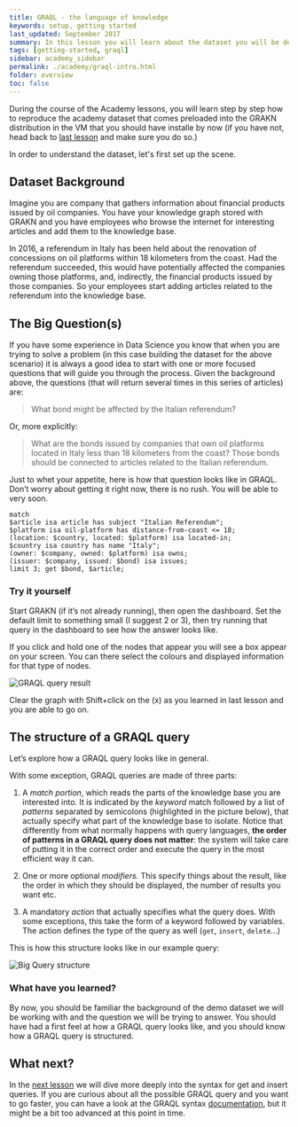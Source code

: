 ```yaml
---
title: GRAQL - the language of knowledge
keywords: setup, getting started
last_updated: September 2017
summary: In this lesson you will learn about the dataset you will be dealing with in the Academy and will get a first taste of the GRAQL language
tags: [getting-started, graql]
sidebar: academy_sidebar
permalink: ./academy/graql-intro.html
folder: overview
toc: false
---
```


During the course of the Academy lessons, you will learn step by step how to reproduce the academy dataset that comes preloaded into the GRAKN distribution in the VM that you should have installe by now (if you have not, head back to [last lesson](/academy/setup.html) and make sure you do so.)

In order to understand the dataset, let's first set up the scene.


## Dataset Background

Imagine you are company that gathers information about financial products issued by oil companies. You have your knowledge graph stored with GRAKN and you have employees who browse the internet for interesting articles and add them to the knowledge base.

In 2016, a referendum in Italy has been held about the renovation of concessions on oil platforms within 18 kilometers from the coast. Had the referendum succeeded, this would have potentially affected the companies owning those platforms, and, indirectly, the financial products issued by those companies. So your employees start adding articles related to the referendum into the knowledge base.


## The Big Question(s)

If you have some experience in Data Science you know that when you are trying to solve a problem (in this case building the dataset for the above scenario) it is always a good idea to start with one or more focused questions that will guide you through the process. Given the background above, the questions (that will return several times in this series of articles) are:

> What bond might be affected by the Italian referendum?

Or, more explicitly:

> What are the bonds issued by companies that own oil platforms located in Italy less than 18 kilometers from the coast? Those bonds should be connected to articles related to the Italian referendum.

Just to whet your appetite, here is how that question looks like in GRAQL. Don’t worry about getting it right now, there is no rush. You will be able to very soon.

```graql
match
$article isa article has subject "Italian Referendum";
$platform isa oil-platform has distance-from-coast <= 18;
(location: $country, located: $platform) isa located-in;
$country isa country has name "Italy";
(owner: $company, owned: $platform) isa owns;
(issuer: $company, issued: $bond) isa issues;
limit 3; get $bond, $article;
```

### Try it yourself

Start GRAKN (if it’s not already running), then open the dashboard. Set the default limit to something small (I suggest 2 or 3), then try running that query in the dashboard to see how the answer looks like.

If you click and hold one of the nodes that appear you will see a box appear on your screen. You can there select the colours and displayed information for that type of nodes.

  ![GRAQL query result](/images/academy/2-graql/Big-Query.png)

Clear the graph with Shift+click on the (x) as you learned in last lesson and you are able to go on.


## The structure of a GRAQL query

Let’s explore how a GRAQL query looks like in general.

With some exception, GRAQL queries are made of three parts:

  1. A _match portion_, which reads the parts of the knowledge base you are interested into. It is indicated by the _keyword_ match followed by a list of _patterns_ separated by semicolons (highlighted in the picture below), that actually specify what part of the knowledge base to isolate. Notice that differently from what normally happens with query languages, **the order of patterns in a GRAQL query does not matter**: the system will take care of putting it in the correct order and execute the query in the most efficient way it can.

  1. One or more optional _modifiers._ This specify things about the result, like the order in which they should be displayed, the number of results you want  etc.

  1. A mandatory _action_ that actually specifies what the query does. With some exceptions, this take the form of a keyword followed by variables. The action defines the type of the query as well (`get`, `insert`, `delete`...)


This is how this structure looks like in our example query:

  ![Big Query structure](/images/academy/2-graql/query-structure.png)


### What have you learned?

By now, you should be familiar the background of the demo dataset we will be working with and the question we will be trying to answer. You should have had a first feel at how a GRAQL query looks like, and you should know how a GRAQL query is structured.


## What next?

In the [next lesson](/academy/get-queries.html) we will dive more deeply into the syntax for get and insert queries. If you are curious about all the possible GRAQL query and you want to go faster, you can have a look at the GRAQL syntax [documentation](/index.html), but it might be a bit too advanced at this point in time.
